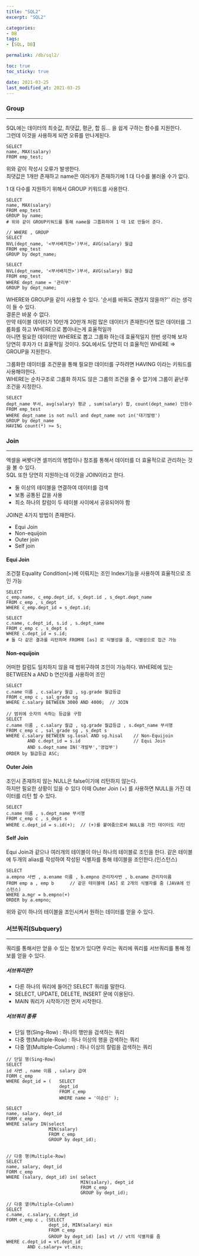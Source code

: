 ```yaml
---
title: "SQL2"
excerpt: "SQL2"

categories:
- DB
tags:
- [SQL, DB]

permalink: /db/sql2/

toc: true
toc_sticky: true

date: 2021-03-25
last_modified_at: 2021-03-25
---
```

### Group

---

SQL에는 데이터의 최솟값, 최댓값, 평균, 합 등... 을 쉽게 구하는 함수를 지원한다.  
그런데 이것을 사용하게 되면 오류를 만나게된다.

```
SELECT
name, MAX(salary)
FROM emp_test;
```

위와 같이 작성시 오류가 발생한다.  
최댓값은 1개만 존재하고 name은 여러개가 존재하기에 1 대 다수를 불러올 수가 없다.

1 대 다수를 지원하기 위해서 GROUP 키워드를 사용한다.

```
SELECT
name, MAX(salary)
FROM emp_test
GROUP by name;
# 위와 같이 GROUP키워드를 통해 name을 그룹화하여 1 대 1로 만들어 준다.

// WHERE , GROUP
SELECT
NVL(dept_name, '<부서배치전>')부서, AVG(salary) 월급
FROM emp_test
GROUP by dept_name;

SELECT
NVL(dept_name, '<부서배치전>')부서, AVG(salary) 월급
FROM emp_test
WHERE dept_name = '관리부'
GROUP by dept_name;
```

WHERE와 GROUP을 같이 사용할 수 있다. '순서를 바꿔도 괜찮지 않을까?'' 라는 생각이 들 수 있다.  
결론은 바꿀 수 없다.  
만약 테이블 데이터가 10만개 20만개 처럼 많은 데이터가 존재한다면 많은 데이터를 그룹화를 하고 WHERE으로 뽑아내는게 효율적일까  
아니면 필요한 데이터만 WHERE로 뽑고 그룹화 하는데 효율적일지 한번 생각해 보자  
당연히 후자가 더 효율적일 것이다. SQL에서도 당연히 더 효율적인 WHERE => GROUP을 지원한다.

그룹화한 데이터를 조건문을 통해 필요한 데이터를 구하려면 HAVING 이라는 키워드를 사용해야한다.  
WHERE는 순차구조로 그룹화 하지도 않은 그룹의 조건을 줄 수 없기에 그룹이 끝난후 조건을 지정한다.

```
SELECT
dept_name 부서, avg(salary) 평균 , sum(salary) 합, count(dept_name) 인원수
FROM emp_test
WHERE dept_name is not null and dept_name not in('대기발령')
GROUP by dept_name
HAVING count(*) >= 5;
```

### Join

---

엑셀을 써봣다면 셀끼리의 병합이나 참조를 통해서 데이터를 더 효율적으로 관리하는 것을 볼 수 있다.  
SQL 또한 당연히 지원하는데 이것을 JOIN이라고 한다.

- 둘 이상의 테이블을 연결하여 데이터를 검색
- 보통 공통된 값을 사용
- 최소 하나의 칼럼이 두 테이블 사이에서 공유되어야 함

JOIN은 4가지 방법이 존재한다.

- Equi Join
- Non-equijoin
- Outer join
- Self join

#### Equi Join

조건절 Equality Condition(=)에 이뤄지는 조인
Index기능을 사용하여 효율적으로 조인 가능

```
SELECT
c_emp.name, c_emp.dept_id, s_dept.id , s_dept.dept_name
FROM c_emp , s_dept
WHERE c_emp.dept_id = s_dept.id;

SELECT
c.name, c.dept_id, s.id , s.dept_name
FROM c_emp c , s_dept s
WHERE c.dept_id = s.id;
# 둘 다 같은 결과를 리턴하며 FROM에 [as] 로 식별성을 줌, 식별성으로 접근 가능
```

#### Non-equijoin

어떠한 칼럼도 일치하지 않을 때 범위구하여 조인이 가능하다.
WHERE에 있는 BETWEEN a AND b 연산자를 사용하여 조인

```
SELECT
c.name 이름 , c.salary 월급 , sg.grade 월급등급
FROM c_emp c , sal_grade sg
WHERE c.salary BETWEEN 3000 AND 4000;  // JOIN

// 범위에 숫자의 속하는 등급을 구함
SELECT
c.name 이름 , c.salary 월급 , sg.grade 월급등급 , s.dept_name 부서명
FROM c_emp c , sal_grade sg , s_dept s
WHERE c.salary BETWEEN sg.losal AND sg.hisal    // Non-Equijoin
        AND c.dept_id = s.id                    // Equi Join
	    AND s.dept_name IN('개발부','영업부')
ORDER by 월급등급 ASC;
```

#### Outer Join

조인시 존재하지 않는 NULL은 false이기에 리턴하지 않는다.  
하지만 필요한 상황이 있을 수 있다 이때 Outer Join (+) 를 사용하면 NULL을 가진 데이터를 리턴 할 수 있다.

```
SELECT
c.name 이름 , s.dept_name 부서명
FROM c_emp c , s_dept s
WHERE c.dept_id = s.id(+);  // (+)를 붙여줌으로써 NULL을 가진 데이터도 리턴
```

#### Self Join

Equi Join과 같으나 여러개의 테이블이 아닌 하나의 테이블로 조인을 한다.
같은 테이블에 두개의 alias를 작성하여 작성된 식별자를 통해 테이블을 조인한다.(인스턴스)

```
SELECT
a.empno 사번 , a.ename 이름 , b.empno 관리자사번 , b.ename 관리자이름
FROM emp a , emp b      // 같은 테이블에 [AS] 로 2개의 식별자를 줌 (JAVA에 인스턴스)
WHERE a.mgr = b.empno(+)
ORDER by a.empno;
```

위와 같이 하나의 테이블을 조인시켜서 원하는 데이터를 얻을 수 있다.

### 서브쿼리(Subquery)

---

쿼리를 통해서만 얻을 수 있는 정보가 있다면 우리는 쿼리에 쿼리를 서브쿼리를 통해 정보를 얻을 수 있다.

##### 서브쿼리란?

- 다른 하나의 쿼리에 들어간 SELECT 쿼리를 말한다.
- SELECT, UPDATE, DELETE, INSERT 문에 이용된다.
- MAIN 쿼리가 시작하기전 먼저 시작한다.

##### 서브쿼리 종류

- 단일 행(Sing-Row) : 하나의 행만을 검색하는 쿼리
- 다중 행(Multiple-Row) : 하나 이상의 행을 검색하는 쿼리
- 다중 열(Multiple-Column) : 하나 이상의 칼럼을 검색하는 쿼리

```
// 단일 행(Sing-Row)
SELECT
id 사번 , name 이름 , salary 급여
FORM c_emp
WHERE dept_id = (	SELECT
			        dept_id
		        	FROM c_emp
			        WHERE name = '이순신' );

SELECT
name, salary, dept_id
FORM c_emp
WHERE salary IN(select
			    MIN(salary)
			    FROM c_emp
			    GROUP by dept_id);


// 다중 행(Multiple-Row)
SELECT
name, salary, dept_id
FORM c_emp
WHERE (salary, dept_id) in(	select
			                MIN(salary), dept_id
			                FROM c_emp
			                GROUP by dept_id);

// 다중 열(Multiple-Column)
SELECT
c.name, c.salary, c.dept_id
FORM c_emp c , (SELECT
			    dept_id, MIN(salary) min
			    FROM c_emp
			    GROUP by dept_id) [as] vt // vt의 식별자를 줌
WHERE c.dept_id = vt.dept_id
		AND c.salary= vt.min;
```
